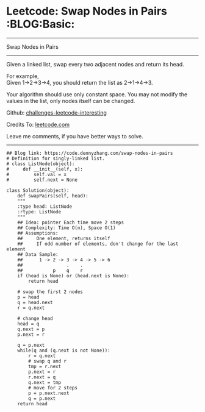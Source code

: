 
# Leetcode: Swap Nodes in Pairs     :BLOG:Basic:

---

Swap Nodes in Pairs  

---

Given a linked list, swap every two adjacent nodes and return its head.  

For example,  
Given 1->2->3->4, you should return the list as 2->1->4->3.  

Your algorithm should use only constant space. You may not modify the values in the list, only nodes itself can be changed.  

Github: [challenges-leetcode-interesting](https://github.com/DennyZhang/challenges-leetcode-interesting/tree/master/problems/swap-nodes-in-pairs)  

Credits To: [leetcode.com](https://leetcode.com/problems/swap-nodes-in-pairs/description/)  

Leave me comments, if you have better ways to solve.  

---

    ## Blog link: https://code.dennyzhang.com/swap-nodes-in-pairs
    # Definition for singly-linked list.
    # class ListNode(object):
    #     def __init__(self, x):
    #         self.val = x
    #         self.next = None
    
    class Solution(object):
        def swapPairs(self, head):
    	"""
    	:type head: ListNode
    	:rtype: ListNode
    	"""
    	## Idea: pointer Each time move 2 steps
    	## Complexity: Time O(n), Space O(1)
    	## Assumptions:
    	##     One element, returns itself
    	##     If odd number of elements, don't change for the last element
    	## Data Sample:
    	##      1 -> 2 -> 3 -> 4 -> 5 -> 6
    	##                .    .
    	##           p    q    r
    	if (head is None) or (head.next is None):
    	    return head
    
    	# swap the first 2 nodes
    	p = head
    	q = head.next
    	r = q.next
    
    	# change head
    	head = q
    	q.next = p
    	p.next = r
    
    	q = p.next
    	while(q and (q.next is not None)):
    	    r = q.next
    	    # swap q and r
    	    tmp = r.next
    	    p.next = r
    	    r.next = q
    	    q.next = tmp
    	    # move for 2 steps
    	    p = p.next.next
    	    q = p.next
    	return head

